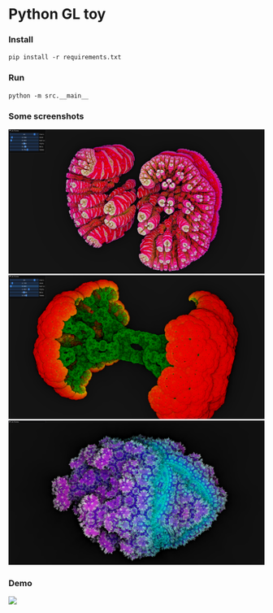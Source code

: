 # Python GL toy

### Install
```
pip install -r requirements.txt
```

### Run
```
python -m src.__main__
```

### Some screenshots
![1](screenshots/toy1.png)
![2](screenshots/toy2.png)
![3](screenshots/toy4.png)

### Demo
![](screenshots/demo.gif)
